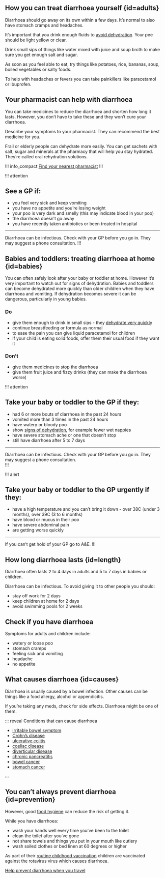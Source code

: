 ## How you can treat diarrhoea yourself {id=adults}

Diarrhoea should go away on its own within a few days. It’s normal to also have stomach cramps and headaches. 

It’s important that you drink enough fluids to [avoid dehydration](/dehydration/). Your pee should be light yellow or clear.

Drink small sips of things like water mixed with juice and soup broth to make sure you get enough salt and sugar. 

As soon as you feel able to eat, try things like potatoes, rice, bananas, soup, boiled vegetables or salty foods. 

To help with headaches or fevers you can take painkillers like paracetamol or ibuprofen. 


## Your pharmacist can help with diarrhoea  

You can take medicines to reduce the diarrhoea and shorten how long it lasts. However, you don’t have to take these and they won’t cure your diarrhoea. 

Describe your symptoms to your pharmacist. They can recommend the best medicine for you.

Frail or elderly people can dehydrate more easily. You can get sachets with salt, sugar and minerals at the pharmacy that will help you stay hydrated. They’re called oral rehydration solutions. 

!!! info_compact
  [Find your nearest pharmacist](https://beta.nhs.uk/finders/find-help)
!!!


!!! attention
 ## See a GP if:
  - you feel very sick and keep vomiting 
  - you have no appetite and you’re losing weight
  - your poo is very dark and smelly (this may indicate blood in your poo) 
  - the diarrhoea doesn’t go away
  - you have recently taken antibiotics or been treated in hospital

***
Diarrhoea can be infectious. Check with your GP before you go in. They may suggest a phone consultation. 
!!!


## Babies and toddlers: treating diarrhoea at home {id=babies}

You can often safely look after your baby or toddler at home. However it’s very important to watch out for signs of dehydration. Babies and toddlers can become dehydrated more quickly than older children when they have diarrhoea and vomiting. If dehydration becomes severe it can be dangerous, particularly in young babies.

<section class="panel panel--binary">
  <article class="panel__column">
    <div class="panel__content">
      <h3>Do</h3>
      <ul class="list--check">
        <li>give them enough to drink in small sips - they <a href="http://www.nhs.uk/Conditions/Dehydration/Pages/Symptoms.aspx">dehydrate very quickly</a></li>
        <li>continue breastfeeding or formula as normal</li>
        <li>to ease the pain you can give liquid paracetamol for children</li>
        <li>if your child is eating solid foods, offer them their usual food if they want it</li>
      </ul>
    </div>
  </article>
  <article class="panel__column">
    <div class="panel__content">
      <h3>Don’t</h3>
      <ul class="list--cross">
        <li>give them medicines to stop the diarrhoea</li>
        <li>give them fruit juice and fizzy drinks (they can make the diarrhoea worse)</li>
      </ul>
    </div>
  </article>
</section>


!!! attention
  ## Take your baby or toddler to the GP if they:
  - had 6 or more bouts of diarrhoea in the past 24 hours
  - vomited more than 3 times in the past 24 hours
  - have watery or bloody poo
  - show [signs of dehydration](http://www.nhs.uk/Conditions/Dehydration/Pages/Symptoms.aspx), for example fewer wet nappies
  - have severe stomach ache or one that doesn’t stop
  - still have diarrhoea after 5 to 7 days

  ***
  Diarrhoea can be infectious. Check with your GP before you go in. They may suggest a phone consultation.  
!!!


!!! alert
  ## Take your baby or toddler to the GP urgently if they:
  - have a high temperature and you can’t bring it down - over 38C (under 3 months), over 39C (3 to 6 months)
  - have blood or mucus in their poo
  - have severe abdominal pain
  - are getting worse quickly

  ***
  If you can’t get hold of your GP go to A&E.
!!!


## How long diarrhoea lasts {id=length}

Diarrhoea often lasts 2 to 4 days in adults and 5 to 7 days in babies or children. 

Diarrhoea can be infectious. To avoid giving it to other people you should:

- stay off work for 2 days
- keep children at home for 2 days
- avoid swimming pools for 2 weeks


## Check if you have diarrhoea

Symptoms for adults and children include: 

- watery or loose poo
- stomach cramps
- feeling sick and vomiting  
- headache
- no appetite


## What causes diarrhoea {id=causes}

Diarrhoea is usually caused by a bowel infection. Other causes can be things like a food allergy, alcohol or appendicitis. 

If you’re taking any meds, check for side effects. Diarrhoea might be one of them. 

::: reveal Conditions that can cause diarrhoea 

- [irritable bowel symptom](http://www.nhs.uk/Conditions/Irritable-bowel-syndrome/Pages/Introduction.aspx)
- [Crohn’s disease](http://www.nhs.uk/conditions/crohns-disease/pages/introduction.aspx)
- [ulcerative colitis](http://www.nhs.uk/conditions/Ulcerative-colitis/Pages/Introduction.aspx)
- [coeliac disease](http://www.nhs.uk/conditions/Coeliac-disease/Pages/Introduction.aspx)
- [diverticular disease](http://www.nhs.uk/Conhyitions/Diverticular-disease-and-diverticulitis/Pages/Introduction.aspx)
- [chronic pancreatitis](http://www.nhs.uk/conditions/Pancreatitis-chronic/Pages/Introduction.aspx)
- [bowel cancer](http://www.nhs.uk/Conditions/Cancer-of-the-colon-rectum-or-bowel/Pages/Introduction.aspx)
- [stomach cancer](http://www.nhs.uk/conditions/Cancer-of-the-stomach/Pages/Introduction.aspx)

:::


## You can’t always prevent diarrhoea {id=prevention}

However, good [food hygiene](https://www.food.gov.uk/) can reduce the risk of getting it. 

While you have diarrhoea: 

- wash your hands well every time you’ve been to the toilet  
- clean the toilet after you’ve gone
- not share towels and things you put in your mouth like cutlery
- wash soiled clothes or bed linen at 60 degrees or higher

As part of their [routine childhood vaccination](http://www.nhs.uk/Conditions/vaccinations/Pages/rotavirus-vaccine.aspx) children are vaccinated against the rotavirus virus which causes diarrhoea. 

[Help prevent diarrhoea when you travel](http://www.fitfortravel.nhs.uk/advice/disease-prevention-advice/travellers-diarrhoea.aspx#prevention)